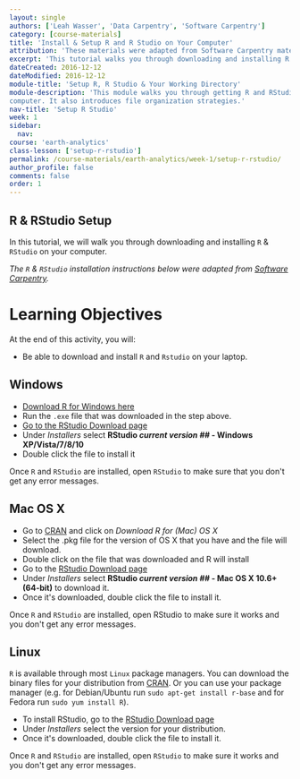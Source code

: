 ```yaml
---
layout: single
authors: ['Leah Wasser', 'Data Carpentry', 'Software Carpentry']
category: [course-materials]
title: 'Install & Setup R and R Studio on Your Computer'
attribution: 'These materials were adapted from Software Carpentry materials by Earth Lab.'
excerpt: 'This tutorial walks you through downloading and installing R and R studio on your computer.'
dateCreated: 2016-12-12
dateModified: 2016-12-12
module-title: 'Setup R, R Studio & Your Working Directory'
module-description: 'This module walks you through getting R and RStudio setup on your
computer. It also introduces file organization strategies.'
nav-title: 'Setup R Studio'
week: 1
sidebar:
  nav:
course: 'earth-analytics'
class-lesson: ['setup-r-rstudio']
permalink: /course-materials/earth-analytics/week-1/setup-r-rstudio/
author_profile: false
comments: false
order: 1
---
```



##  R & RStudio Setup

In this tutorial, we will walk you through downloading and installing `R` & `RStudio`
on your computer.

*The `R` & `RStudio` installation instructions below were adapted from
<a href="http://software-carpentry.org/" target="_blank"> Software Carpentry</a>.*

<div class='notice--success' markdown="1">

# Learning Objectives
At the end of this activity, you will:

* Be able to download and install `R` and `Rstudio` on your laptop.

</div>

## Windows

*  <a href="http://cran.r-project.org/bin/windows/base/release.htm" target="_blank">Download R for Windows here</a>
*   Run the `.exe` file that was downloaded in the step above.
*  <a href="http://www.rstudio.com/ide/download/desktop" target="_blank">Go to the RStudio Download page</a>
*  Under *Installers* select **RStudio *current version ##* - Windows XP/Vista/7/8/10**
*  Double click the file to install it


Once `R` and `RStudio` are installed, open `RStudio` to make sure that you don't get
any error messages.

## Mac OS X


* Go to <a href="http://cran.r-project.org" target="_blank">CRAN</a> and click
on *Download R for (Mac) OS X*
* Select the .pkg file for the version of OS X that you have and the file
will download.
* Double click on the file that was downloaded and R will install
* Go to the <a href="http://www.rstudio.com/ide/download/desktop" target="_blank">RStudio Download page</a>
* Under *Installers* select <b>RStudio *current version ##* - Mac OS X 10.6+ (64-bit)</b> to download it.
* Once it's downloaded, double click the file to install it.

Once `R` and `RStudio` are installed, open RStudio to make sure it works and you
don't get any error messages.

## Linux

`R` is available through most `Linux` package managers. You can download the binary
files for your distribution from
<a href="http://cran.r-project.org/index.html" target="_blank">CRAN</a>.
Or you can use your package manager (e.g. for Debian/Ubuntu run
`sudo apt-get install r-base` and for Fedora run `sudo yum install R`).

* To install RStudio, go to the
<a href="http://www.rstudio.com/ide/download/desktop" target="_blank">RStudio Download page</a>
* Under *Installers* select the version for your distribution.
* Once it's downloaded, double click the file to install it.


Once `R` and `RStudio` are installed, open `RStudio` to make sure it works and you
don't get any error messages.
